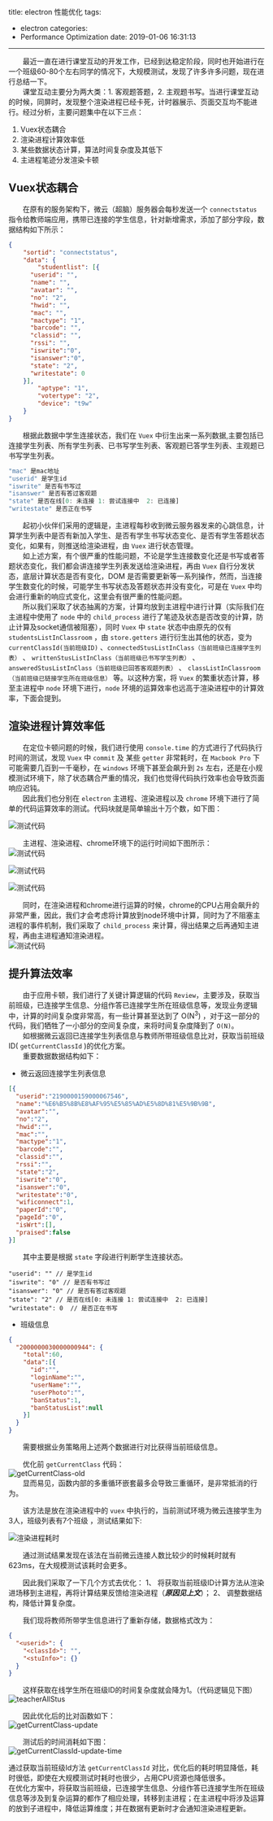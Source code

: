 title: electron 性能优化
tags:
  - electron
categories:
  - Performance Optimization
date: 2019-01-06 16:31:13
---


&emsp;&emsp;最近一直在进行课堂互动的开发工作，已经到达稳定阶段，同时也开始进行在一个班级60-80个左右同学的情况下，大规模测试，发现了许多许多问题，现在进行总结一下。    
&emsp;&emsp;课堂互动主要分为两大类：1. 客观题答题，2. 主观题书写。当进行课堂互动的时候，同屏时，发现整个渲染进程已经卡死，计时器展示、页面交互均不能进行。经过分析，主要问题集中在以下三点：    
1. Vuex状态耦合
2. 渲染进程计算效率低
3. 某些数据状态计算，算法时间复杂度及其低下
4. 主进程笔迹分发渲染卡顿

## Vuex状态耦合
&emsp;&emsp;在原有的服务架构下，微云（超脑）服务器会每秒发送一个 `connectstatus` 指令给教师端应用，携带已连接的学生信息，针对新增需求，添加了部分字段，数据结构如下所示：    
```json
{
	"sortid": "connectstatus",
	"data": {
		"studentlist": [{
      "userid": "",
      "name": "",
      "avatar": "",
      "no": "2",
      "hwid": "",
      "mac": "",
      "mactype": "1",
      "barcode": "",
      "classid": "",
      "rssi": "",
      "iswrite":"0",
      "isanswer":"0",
      "state": "2",
      "writestate": 0
    }],
		"aptype": "1",
		"votertype": "2",
		"device": "t9w"
	}
}
```

&emsp;&emsp;根据此数据中学生连接状态，我们在 `Vuex` 中衍生出来一系列数据,主要包括已连接学生列表、所有学生列表、已书写学生列表、客观题已答学生列表、主观题已书写学生列表。    
```js
"mac" 是mac地址
"userid" 是学生id
"iswrite" 是否有书写过
"isanswer" 是否有答过客观题
"state" 是否在线[0: 未连接 1: 尝试连接中  2: 已连接]
"writestate" 是否正在书写
```
&emsp;&emsp;起初小伙伴们采用的逻辑是，主进程每秒收到微云服务器发来的心跳信息，计算学生列表中是否有新加入学生、是否有学生书写状态变化、是否有学生答题状态变化，如果有，则推送给渲染进程，由 `Vuex` 进行状态管理。    
&emsp;&emsp;如上述方案，有个很严重的性能问题，不论是学生连接数变化还是书写或者答题状态变化，我们都会讲连接学生列表发送给渲染进程，再由 `Vuex` 自行分发状态，底层计算状态是否有变化，DOM 是否需要更新等一系列操作，然而，当连接学生数变化的时候，可能学生书写状态及答题状态并没有变化，可是在 `Vuex` 中均会进行重新的响应式变化，这里会有很严重的性能问题。    
&emsp;&emsp;所以我们采取了状态抽离的方案，计算均放到主进程中进行计算（实际我们在主进程中使用了 `node` 中的 `child_process` 进行了笔迹及状态是否改变的计算，防止计算及socket通信被阻塞），同时 `Vuex` 中 `state` 状态中由原先的仅有 `studentsListInClassroom` ，由 `store.getters` 进行衍生出其他的状态，变为  `currentClassId(当前班级ID)` 、`connectedStusListInClass（当前班级已连接学生列表）` 、 `writtenStusListInClass（当前班级已书写学生列表）` 、 `answeredStusListInClass（当前班级已回答客观题列表）` 、 `classListInClassroom（当前班级已链接学生所在班级信息）` 等。以这种方案，将 `Vuex` 的繁重状态计算，移至主进程中 `node` 环境下进行，`node` 环境的运算效率也远高于渲染进程中的计算效率，下面会提到。

## 渲染进程计算效率低
&emsp;&emsp;在定位卡顿问题的时候，我们进行使用 `console.time` 的方式进行了代码执行时间的测试，发现 `Vuex` 中 `commit` 及 某些 `getter` 非常耗时，在 `Macbook Pro` 下可能需要几百到一千毫秒，在 `windows` 环境下甚至会飙升到 `2s` 左右，还是在小规模测试环境下，除了状态耦合严重的情况，我们也觉得代码执行效率也会导致页面响应迟钝。    
&emsp;&emsp;因此我们也分别在 `electron` 主进程、渲染进程以及 `chrome` 环境下进行了简单的代码运算效率的测试。代码块就是简单输出十万个数，如下图：    

![测试代码](/img/electron-2018-12-28/计算效率Code.png)

&emsp;&emsp;主进程、渲染进程、chrome环境下的运行时间如下图所示：    
![测试代码](/img/electron-2018-12-28/main-process.time.png)

![测试代码](/img/electron-2018-12-28/renderer-process.time.png)

![测试代码](/img/electron-2018-12-28/chrome.time.png)

&emsp;&emsp;同时，在渲染进程和chrome进行运算的时候，chrome的CPU占用会飙升的非常严重，因此，我们才会考虑将计算放到node环境中计算，同时为了不阻塞主进程的事件机制，我们采取了 `child_process` 来计算，得出结果之后再通知主进程，再由主进程通知渲染进程。    
![测试代码](/img/electron-2018-12-28/进程CPU.png)

## 提升算法效率
&emsp;&emsp;由于应用卡顿，我们进行了关键计算逻辑的代码 `Review`，主要涉及，获取当前班级，已连接学生信息、分组作答已连接学生所在班级信息等，发现业务逻辑中，计算的时间复杂度非常高，有一些计算甚至达到了 O(N<sup>3</sup>) ，对于这一部分的代码，我们牺牲了一小部分的空间复杂度，来将时间复杂度降到了 `O(N)`。    
&emsp;&emsp;如根据微云返回已连接学生列表信息与教师所带班级信息比对，获取当前班级ID( `getCurrentClassId` )的优化方案。    
&emsp;&emsp;重要数据数据结构如下：    
- 微云返回连接学生列表信息

```json
[{
  "userid":"2190000159000067546",
  "name":"%E6%B5%8B%E8%AF%95%E5%85%AD%E5%8D%81%E5%9B%9B",
  "avatar":"",
  "no":"2",
  "hwid":"",
  "mac":"",
  "mactype":"1",
  "barcode":"",
  "classid":"",
  "rssi":"",
  "state":"2",
  "iswrite":"0",
  "isanswer":"0",
  "writestate":"0",
  "wificonnect":1,
  "paperId":"0",
  "pageId":"0",
  "isWrt":[],
  "praised":false
}]
```
&emsp;&emsp;其中主要是根据 `state` 字段进行判断学生连接状态。
```shell
"userid": "" // 是学生id
"iswrite": "0" // 是否有书写过
"isanswer": "0" // 是否有答过客观题
"state": "2" // 是否在线[0: 未连接 1: 尝试连接中  2: 已连接]
"writestate": 0  // 是否正在书写
```

- 班级信息    

```json
{
  "2000000030000000944": {
    "total":60,
    "data":[{
      "id":"",
      "loginName":"",
      "userName":"",
      "userPhoto":"",
      "banStatus":1,
      "banStatusList":null
    }]
  }
}
```

&emsp;&emsp;需要根据业务策略用上述两个数据进行对比获得当前班级信息。

&emsp;&emsp;优化前 `getCurrentClass` 代码：    
![getCurrentClass-old](/img/electron-2018-12-28/getCurrentClassId.png)    
&emsp;&emsp;显而易见，函数内部的多重循环嵌套最多会导致三重循环，是非常抵消的行为。    

&emsp;&emsp;该方法是放在渲染进程中的 `vuex` 中执行的，当前测试环境为微云连接学生为3人，班级列表有7个班级 ，测试结果如下:

![渲染进程耗时](/img/electron-2018-12-28/getCurrentClassId-time.png)

&emsp;&emsp;通过测试结果发现在该法在当前微云连接人数比较少的时候耗时就有623ms，在大规模测试该耗时会更多。    

&emsp;&emsp;因此我们采取了一下几个方式去优化：
1、	将获取当前班级ID计算方法从渲染进场移到主进程，再将计算结果反馈给渲染进程（***原因见上文***）；
2、	调整数据结构，降低计算复杂度。

&emsp;&emsp;我们现将教师所带学生信息进行了重新存储，数据格式改为：    
```json
{
  "<userid>": {
    "<classId>": "",
    "<stuInfo>": {}
  }
}
```
&emsp;&emsp;这样获取在线学生所在班级ID的时间复杂度就会降为1。（代码逻辑见下图）    
![teacherAllStus](/img/electron-2018-12-28/formate-teacher-all-stus.png)    

&emsp;&emsp;因此优化后的比对函数如下：      
![getCurrentClass-update](/img/electron-2018-12-28/getCurrentClassId-update.png)    

&emsp;&emsp;测试后的时间消耗如下图：    
![getCurrentClassId-update-time](/img/electron-2018-12-28/getCurrentClassId-update-time.png)    

通过获取当前班级Id方法 `getCurrentClassId` 对比，优化后的耗时明显降低，耗时很低，即使在大规模测试时耗时也很少，占用CPU资源也降低很多。    
在优化方案中，将获取当前班级，已连接学生信息、分组作答已连接学生所在班级信息等涉及到复杂运算的都作了相应处理，转移到主进程；在主进程中将涉及运算的放到子进程中，降低运算维度；并在数据有更新时才会通知渲染进程更新。